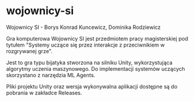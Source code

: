 # wojownicy-si
Wojownicy SI - Borys Konrad Kuncewicz, Dominika Rodziewicz

Gra komputerowa Wojownicy SI jest przedmiotem pracy magisterskiej pod tytułem "Systemy uczące się przez interakcje z przeciwnikiem w rozgrywanej grze".

Jest to gra typu bijatyka stworzona na silniku Unity, wykorzystująca algorytmy uczenia maszynowego. Do implementacji systemów uczących skorzystano z narzędzia ML Agents.

Pliki projektu Unity oraz wersja wykonywalna aplikacji dostępne są do pobrania w zakładce Releases.
